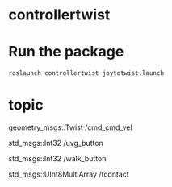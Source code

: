 # controllertwist
# Run the package


```
roslaunch controllertwist joytotwist.launch
```

# topic
geometry_msgs::Twist /cmd_cmd_vel

std_msgs::Int32 /uvg_button

std_msgs::Int32 /walk_button

std_msgs::UInt8MultiArray /fcontact
